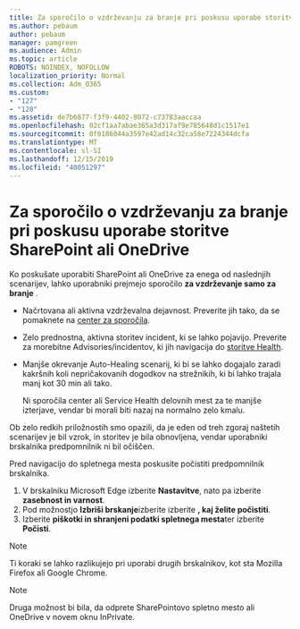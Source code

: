 ```yaml
---
title: Za sporočilo o vzdrževanju za branje pri poskusu uporabe storitve SharePoint ali OneDrive
ms.author: pebaum
author: pebaum
manager: pamgreen
ms.audience: Admin
ms.topic: article
ROBOTS: NOINDEX, NOFOLLOW
localization_priority: Normal
ms.collection: Adm_O365
ms.custom:
- "127"
- "128"
ms.assetid: de7b6877-f3f9-4402-8072-c73783aaccaa
ms.openlocfilehash: 02cf1aa7abae365a3d317af9e785648d1c1517e1
ms.sourcegitcommit: 0f0186044a3597e42ad14c32ca58e7224344dcfa
ms.translationtype: MT
ms.contentlocale: sl-SI
ms.lasthandoff: 12/15/2019
ms.locfileid: "40051297"
---
```

# <a name="read-only-for-maintenance-message-when-attempting-to-use-sharepoint-or-onedrive"></a>Za sporočilo o vzdrževanju za branje pri poskusu uporabe storitve SharePoint ali OneDrive

Ko poskušate uporabiti SharePoint ali OneDrive za enega od naslednjih scenarijev, lahko uporabniki prejmejo sporočilo **za vzdrževanje samo za branje** . 

-   Načrtovana ali aktivna vzdrževalna dejavnost.  Preverite jih tako, da se pomaknete na [center za sporočila](https://portal.office.com/adminportal/home#/messagecenter).
-   Zelo prednostna, aktivna storitev incident, ki se lahko pojavijo. Preverite za morebitne Advisories/incidentov, ki jih navigacija do [storitve Health](https://portal.office.com/adminportal/home#/servicehealth).
-   Manjše okrevanje Auto-Healing scenarij, ki bi se lahko dogajalo zaradi kakršnih koli nepričakovanih dogodkov na strežnikih, ki bi lahko trajala manj kot 30 min ali tako. 
    
    Ni sporočila center ali Service Health delovnih mest za te manjše izterjave, vendar bi morali biti nazaj na normalno zelo kmalu.

Ob zelo redkih priložnostih smo opazili, da je eden od treh zgoraj naštetih scenarijev je bil vzrok, in storitev je bila obnovljena, vendar uporabniki brskalnika predpomnilnik ni bil očiščen.

Pred navigacijo do spletnega mesta poskusite počistiti predpomnilnik brskalnika.

1. V brskalniku Microsoft Edge izberite **Nastavitve**, nato pa izberite **zasebnost in varnost**.
2. Pod možnostjo **Izbriši brskanje**izberite izberite **, kaj želite počistiti**.
3. Izberite **piškotki in shranjeni podatki spletnega mesta**ter izberite **Počisti**.

>[!Note] 
> Ti koraki se lahko razlikujejo pri uporabi drugih brskalnikov, kot sta Mozilla Firefox ali Google Chrome.

>[!Note] 
> Druga možnost bi bila, da odprete SharePointovo spletno mesto ali OneDrive v novem oknu InPrivate.